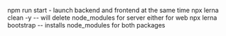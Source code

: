 npm run start - launch backend and frontend at the same time
npx lerna clean -y -- will delete node_modules for server either for web
npx lerna bootstrap -- installs node_modules for both packages
